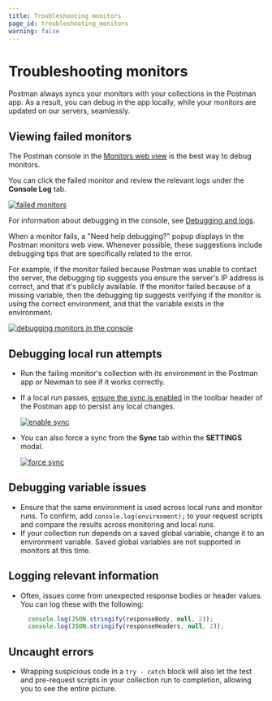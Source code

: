 ```yaml
---
title: Troubleshooting monitors
page_id: troubleshooting_monitors
warning: false
---
```


# Troubleshooting monitors

Postman always syncs your monitors with your collections in the Postman app. As a result, you can debug in the app locally, while your monitors are updated on our servers, seamlessly.

## Viewing failed monitors

The Postman console in the [Monitors web view](https://monitor.getpostman.com) is the best way to debug monitors.

You can click the failed monitor and review the relevant logs under the **Console Log** tab.

[![failed monitors](https://s3.amazonaws.com/postman-static-getpostman-com/postman-docs/WS-monitor-failed-1.png)](https://s3.amazonaws.com/postman-static-getpostman-com/postman-docs/WS-monitor-failed-1.png)

For information about debugging in the console, see [Debugging and logs](postman/sending_api_requests/debugging_and_logs.md).

When a monitor fails, a "Need help debugging?" popup displays in the Postman monitors web view. Whenever possible, these suggestions include debugging tips that are specifically related to the error.

For example, if the monitor failed because Postman was unable to contact the server, the debugging tip suggests you ensure the server's IP address is correct, and that it's publicly available. If the monitor failed because of a missing variable, then the debugging tip suggests verifying if the monitor is using the correct environment, and that the variable exists in the environment.

[![debugging monitors in the console](https://s3.amazonaws.com/postman-static-getpostman-com/postman-docs/WS-monitoring-debugging-1.png)](https://s3.amazonaws.com/postman-static-getpostman-com/postman-docs/WS-monitoring-debugging-1.png)

## Debugging local run attempts

* Run the failing monitor's collection with its environment in the Postman app or Newman to see if it works correctly.
* If a local run passes, [ensure the sync is enabled](postman/launching_postman/syncing.md) in the toolbar header of the Postman app to persist any local changes.

  [![enable sync](https://s3.amazonaws.com/postman-static-getpostman-com/postman-docs/Header_Toolbar_New_Sync.png)](https://s3.amazonaws.com/postman-static-getpostman-com/postman-docs/Header_Toolbar_New_Sync.png)

* You can also force a sync from the **Sync** tab within the **SETTINGS** modal.

  [![force sync](https://s3.amazonaws.com/postman-static-getpostman-com/postman-docs/59046046.png)](https://s3.amazonaws.com/postman-static-getpostman-com/postman-docs/59046046.png)

## Debugging variable issues

* Ensure that the same environment is used across local runs and monitor runs. To confirm, add `console.log(environment);` to your request scripts and compare the results across monitoring and local runs.
* If your collection run depends on a saved global variable, change it to an environment variable. Saved global variables are not supported in monitors at this time.

## Logging relevant information

* Often, issues come from unexpected response bodies or header values. You can log these with the following:

  ```javascript
    console.log(JSON.stringify(responseBody, null, 2));
    console.log(JSON.stringify(responseHeaders, null, 2));
  ```

## Uncaught errors

* Wrapping suspicious code in a `try - catch` block will also let the test and pre-request scripts in your collection run to completion, allowing you to see the entire picture.

